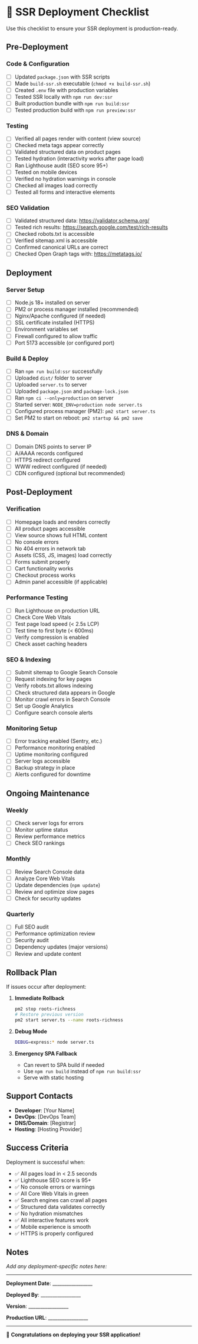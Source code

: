 # 🚀 SSR Deployment Checklist

Use this checklist to ensure your SSR deployment is production-ready.

## Pre-Deployment

### Code & Configuration
- [ ] Updated `package.json` with SSR scripts
- [ ] Made `build-ssr.sh` executable (`chmod +x build-ssr.sh`)
- [ ] Created `.env` file with production variables
- [ ] Tested SSR locally with `npm run dev:ssr`
- [ ] Built production bundle with `npm run build:ssr`
- [ ] Tested production build with `npm run preview:ssr`

### Testing
- [ ] Verified all pages render with content (view source)
- [ ] Checked meta tags appear correctly
- [ ] Validated structured data on product pages
- [ ] Tested hydration (interactivity works after page load)
- [ ] Ran Lighthouse audit (SEO score 95+)
- [ ] Tested on mobile devices
- [ ] Verified no hydration warnings in console
- [ ] Checked all images load correctly
- [ ] Tested all forms and interactive elements

### SEO Validation
- [ ] Validated structured data: https://validator.schema.org/
- [ ] Tested rich results: https://search.google.com/test/rich-results
- [ ] Checked robots.txt is accessible
- [ ] Verified sitemap.xml is accessible
- [ ] Confirmed canonical URLs are correct
- [ ] Checked Open Graph tags with: https://metatags.io/

## Deployment

### Server Setup
- [ ] Node.js 18+ installed on server
- [ ] PM2 or process manager installed (recommended)
- [ ] Nginx/Apache configured (if needed)
- [ ] SSL certificate installed (HTTPS)
- [ ] Environment variables set
- [ ] Firewall configured to allow traffic
- [ ] Port 5173 accessible (or configured port)

### Build & Deploy
- [ ] Ran `npm run build:ssr` successfully
- [ ] Uploaded `dist/` folder to server
- [ ] Uploaded `server.ts` to server
- [ ] Uploaded `package.json` and `package-lock.json`
- [ ] Ran `npm ci --only=production` on server
- [ ] Started server: `NODE_ENV=production node server.ts`
- [ ] Configured process manager (PM2): `pm2 start server.ts`
- [ ] Set PM2 to start on reboot: `pm2 startup && pm2 save`

### DNS & Domain
- [ ] Domain DNS points to server IP
- [ ] A/AAAA records configured
- [ ] HTTPS redirect configured
- [ ] WWW redirect configured (if needed)
- [ ] CDN configured (optional but recommended)

## Post-Deployment

### Verification
- [ ] Homepage loads and renders correctly
- [ ] All product pages accessible
- [ ] View source shows full HTML content
- [ ] No console errors
- [ ] No 404 errors in network tab
- [ ] Assets (CSS, JS, images) load correctly
- [ ] Forms submit properly
- [ ] Cart functionality works
- [ ] Checkout process works
- [ ] Admin panel accessible (if applicable)

### Performance Testing
- [ ] Run Lighthouse on production URL
- [ ] Check Core Web Vitals
- [ ] Test page load speed (< 2.5s LCP)
- [ ] Test time to first byte (< 600ms)
- [ ] Verify compression is enabled
- [ ] Check asset caching headers

### SEO & Indexing
- [ ] Submit sitemap to Google Search Console
- [ ] Request indexing for key pages
- [ ] Verify robots.txt allows indexing
- [ ] Check structured data appears in Google
- [ ] Monitor crawl errors in Search Console
- [ ] Set up Google Analytics
- [ ] Configure search console alerts

### Monitoring Setup
- [ ] Error tracking enabled (Sentry, etc.)
- [ ] Performance monitoring enabled
- [ ] Uptime monitoring configured
- [ ] Server logs accessible
- [ ] Backup strategy in place
- [ ] Alerts configured for downtime

## Ongoing Maintenance

### Weekly
- [ ] Check server logs for errors
- [ ] Monitor uptime status
- [ ] Review performance metrics
- [ ] Check SEO rankings

### Monthly
- [ ] Review Search Console data
- [ ] Analyze Core Web Vitals
- [ ] Update dependencies (`npm update`)
- [ ] Review and optimize slow pages
- [ ] Check for security updates

### Quarterly
- [ ] Full SEO audit
- [ ] Performance optimization review
- [ ] Security audit
- [ ] Dependency updates (major versions)
- [ ] Review and update content

## Rollback Plan

If issues occur after deployment:

1. **Immediate Rollback**
   ```bash
   pm2 stop roots-richness
   # Restore previous version
   pm2 start server.ts --name roots-richness
   ```

2. **Debug Mode**
   ```bash
   DEBUG=express:* node server.ts
   ```

3. **Emergency SPA Fallback**
   - Can revert to SPA build if needed
   - Use `npm run build` instead of `npm run build:ssr`
   - Serve with static hosting

## Support Contacts

- **Developer**: [Your Name]
- **DevOps**: [DevOps Team]
- **DNS/Domain**: [Registrar]
- **Hosting**: [Hosting Provider]

## Success Criteria

Deployment is successful when:

- ✅ All pages load in < 2.5 seconds
- ✅ Lighthouse SEO score is 95+
- ✅ No console errors or warnings
- ✅ All Core Web Vitals in green
- ✅ Search engines can crawl all pages
- ✅ Structured data validates correctly
- ✅ No hydration mismatches
- ✅ All interactive features work
- ✅ Mobile experience is smooth
- ✅ HTTPS is properly configured

## Notes

_Add any deployment-specific notes here:_

---

**Deployment Date**: _________________

**Deployed By**: _________________

**Version**: _________________

**Production URL**: _________________

---

🎉 **Congratulations on deploying your SSR application!**
